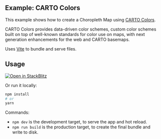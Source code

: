 ## Example: CARTO Colors

This example shows how to create a Choropleth Map using [CARTO Colors](https://carto.com/carto-colors/).

CARTO Colors provides data-driven color schemes, custom color schemes built on top of well-known standards for color use on maps, with next generation enhancements for the web and CARTO basemaps.

Uses [Vite](https://vitejs.dev/) to bundle and serve files.


## Usage

[![Open in StackBlitz](https://developer.stackblitz.com/img/open_in_stackblitz.svg)](https://stackblitz.com/github/CartoDB/deck.gl-examples/tree/master/carto-colors?file=index.ts)

Or run it locally:

```bash
npm install
# or
yarn
```

Commands:
* `npm dev` is the development target, to serve the app and hot reload.
* `npm run build` is the production target, to create the final bundle and write to disk.
